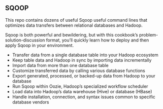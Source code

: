 ## SQOOP

This repo contains dozens of useful Sqoop useful command lines that optimizes data transfers between relational databases and Hadoop.

Sqoop is both powerful and bewildering, but with this cookbook’s problem-solution-discussion format, you’ll quickly learn how to deploy and then apply Sqoop in your environment. 

- Transfer data from a single database table into your Hadoop ecosystem
- Keep table data and Hadoop in sync by importing data incrementally
- Import data from more than one database table
- Customize transferred data by calling various database functions
- Export generated, processed, or backed-up data from Hadoop to your database
- Run Sqoop within Oozie, Hadoop’s specialized workflow scheduler
- Load data into Hadoop’s data warehouse (Hive) or database (HBase)
- Handle installation, connection, and syntax issues common to specific database vendors